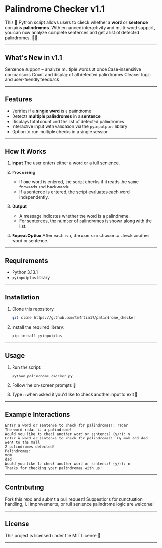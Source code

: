 # Palindrome Checker v1.1

This 🐍 Python script allows users to check whether a **word** or **sentence** contains **palindromes**. With enhanced interactivity and multi-word support, you can now analyze complete sentences and get a list of detected palindromes. 🧠✨

---

## What's New in v1.1

Sentence support – analyze multiple words at once
Case-insensitive comparisons
Count and display of all detected palindromes
Cleaner logic and user-friendly feedback

---

## Features

* Verifies if a **single word** is a palindrome
* Detects **multiple palindromes** in a **sentence**
* Displays total count and the list of detected palindromes
* Interactive input with validation via the `pyinputplus` library
* Option to run multiple checks in a single session

---

## How It Works

1. **Input**
   The user enters either a word or a full sentence.

2. **Processing**

   * If one word is entered, the script checks if it reads the same forwards and backwards.
   * If a sentence is entered, the script evaluates each word independently.

3. **Output**

   * A message indicates whether the word is a palindrome.
   * For sentences, the number of palindromes is shown along with the list.

4. **Repeat Option**
   After each run, the user can choose to check another word or sentence.

---

## Requirements

* Python 3.13.1
* `pyinputplus` library

---

## Installation

1. Clone this repository:

   ```bash
   git clone https://github.com/tm4rtin17/palindrome_checker
   ```

2. Install the required library:

   ```bash
   pip install pyinputplus
   ```

---

## Usage

1. Run the script:

   ```bash
   python palindrome_checker.py
   ```

2. Follow the on-screen prompts 🧾

3. Type `n` when asked if you'd like to check another input to exit 🚪

---

## Example Interactions

```plaintext
Enter a word or sentence to check for palindromes!: radar
The word radar is a palindrome!
Would you like to check another word or sentence? (y/n): y
Enter a word or sentence to check for palindromes!: My mom and dad went to the mall
2 palindromes detected!
Palindromes:
mom
dad
Would you like to check another word or sentence? (y/n): n
Thanks for checking your palindromes with us!
```

---

## Contributing

Fork this repo and submit a pull request!
Suggestions for punctuation handling, UI improvements, or full sentence palindrome logic are welcome!

---

## License

This project is licensed under the MIT License 📜

---
